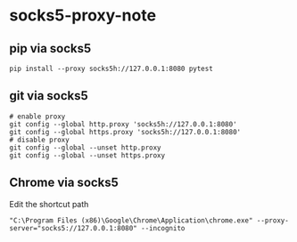 # socks5-proxy-note

## pip via socks5
``` console
pip install --proxy socks5h://127.0.0.1:8080 pytest
```

## git via socks5
``` console
# enable proxy
git config --global http.proxy 'socks5h://127.0.0.1:8080'
git config --global https.proxy 'socks5h://127.0.0.1:8080'
# disable proxy
git config --global --unset http.proxy
git config --global --unset https.proxy
```

## Chrome via socks5

Edit the shortcut path
```console
"C:\Program Files (x86)\Google\Chrome\Application\chrome.exe" --proxy-server="socks5://127.0.0.1:8080" --incognito
```

